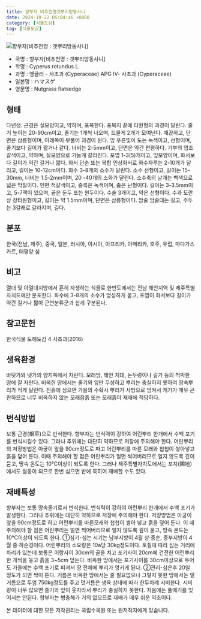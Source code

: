 ```yaml
---
title: 향부자_비추천명갯뿌리방동사니
date: 2024-10-22 05:04:46 +0800
category: [식물도감]
tag: [식물도감]
---
```




![향부자[비추천명 : 갯뿌리방동사니]](/fileUpload/plants/basic/Cyperaceae/Cyperus/5680/5680_20160803171503408files_th2.jpg)
- 국명 : 향부자[비추천명 : 갯뿌리방동사니]
- 학명 : Cyperus rotundus L.
- 과명 : 앵글러 - 사초과 (Cyperaceae) APG Ⅳ- 사초과 (Cyperaceae)
- 일본명 : ハマスゲ
- 영문명 : Nutgrass flatsedge


## 형태
다년생. 근경은 실모양이고, 약하며, 포복한다. 포복지 끝에 타원형의 괴경이 달린다. 줄기 높이는 20-90cm이고, 줄기는 1개씩 나오며, 드물게 2개가 모여난다. 매끈하고, 단면은 삼릉형이며, 아래쪽이 부풀어 괴경이 된다. 잎 푸른빛이 도는 녹색이고, 선형이며, 줄기보다 길이가 짧거나 같다. 너비는 2-5mm이고, 단면은 약간 편평하다. 기부의 엽초 갈색이고, 약하며, 실모양으로 가늘게 갈라진다. 포엽 1-3(5)개이고, 잎모양이며, 화서보다 길이가 약간 길거나 짧다. 화서 단순 또는 복합 인상화서로 화수자루는 2-10개가 달리고, 길이는 10-12cm이다. 화수 3-8개의 소수가 달린다. 소수 선형이고, 길이는 15-30mm, 너비는 1.5-2mm이며, 20 -40개의 소화가 달린다. 소수축의 날개는 백색으로 넓은 막질이다. 인편 적갈색이고, 중륵은 녹색이며, 좁은 난형이다. 길이는 3-3.5mm이고, 5-7맥이 있으며, 끝은 둔두 또는 원두이다. 수술 3개이고, 약은 선형이다. 수과 도란상 장타원형이고, 길이는 약 1.5mm이며, 단면은 삼릉형이다. 암술 암술대는 길고, 주두는 3갈래로 갈라지며, 길다.
## 분포
한국(전남, 제주), 중국, 일본, 러시아, 아시아, 아프리카, 아메리카, 호주, 유럽, 마다가스카르, 태평양 섬
## 비고
열대 및 아열대지방에서 흔히 자생하는 식물로 한반도에서는 전남 해안지역 및 제주특별자치도에만 분포한다. 화수에 3-8개의 소수가 엉성하게 붙고, 포엽이 화서보다 길이가 약간 길거나 짧아 근연분류군과 쉽게 구분된다.
## 참고문헌
한국식물 도해도감 4 사초과(2016)
## 생육환경
바닷가와 냇가의 양지쪽에서 자란다. 모래땅, 해안 지대, 논두렁이나 길가 등의 척박한 땅에 잘 자란다. 비옥한 땅에서는 줄기와 잎만 무성하고 뿌리는 충실하지 못하여 땅속뿌리가 적게 달린다. 진흙에 심으면 가을의 수확시 뿌리가 사방으로 엉켜서 캐기가 매우 곤란하므로 너무 비옥하지 않는 모래참흙 또는 모래흙이 재배에 적당하다.
## 번식방법
보통 근경(根莖)으로 번식한다. 향부자는 번식력이 강하여 어린뿌리 한개에서 수백 포기를 번식시킬수 있다. 그러나 추위에는 대단히 약하므로 저장에 주의해야 한다. 어린뿌리의 저장방법은 아궁이 앞을 90cm정도로 파고 어린뿌리를 마른 모래와 첩첩이 쌓아넣고 흙을 덮어 둔다. 이때 주의해야 할 점은 어린뿌리가 얼면 썩어버리므로 얼지 않도록 깊이 묻고, 땅속 온도는 10℃이상이 되도록 한다. 그러나 제주특별자치도에서는 포지(圃地)에서도 월동이 되므로 한번 심으면 밭에 묵히어 재배할 수도 있다.
## 재배특성
향부자는 보통 땅속줄기로서 번식한다. 번식력이 강하여 어린뿌리 한개에서 수백 포기가 발생한다. 그러나 추위에는 대단히 약하므로 저장에 주의해야 한다. 저장방법은 아궁이 앞을 90cm정도로 하고 어린뿌리를 마른모래와 첩첩이 쌓아 넣고 흙을 덮어 둔다. 이 때 주의해야 할 점은 어린뿌리는 얼면 썩어버리므로 얼지 않도록 깊이 묻고, 땅속 온도는 10℃이상이 되도록 한다. ①심기-심는 시기는 남부지방이 4월 상·중순, 중부지방이 4월 중·하순경이다. 어린뿌리의 소요량은 10a당 30kg정도이다. 토질에 따라 심는 거리에 차리가 있는데 보통은 이랑사이 30cm의 골을 치고 포기사이 20cm에 건전한 어린뿌리 한 개씩을 놓고 흙을 3~5cm 덮는다. 비옥한 땅에서는 포기사이를 30cm이상으로 두어도 가을에는 수백 포기로 퍼져서 땅 전체에 뿌리가 엉키게 된다. ②관리-심은후 20일 정도가 되면 싹이 튼다. 거름은 비옥한 땅에서는 줄 필요없으나 그렇지 못한 땅에서는 밑거름으로 두엄 750kg정도를 주고 덧거름은 생육 상태에 따라 한두차례 시비한다. 시비량이 너무 많으면 줄기와 잎이 웃자라서 뿌리가 충실하지 못한다. 처음에는 풀매기를 잊어서는 안된다. 향부자는 병충해가 거의 없으므로 재배가 매우 쉬운 약초이다.






본 데이터에 대한 모든 저작권리는 국립수목원 또는 원저작자에게 있습니다.
